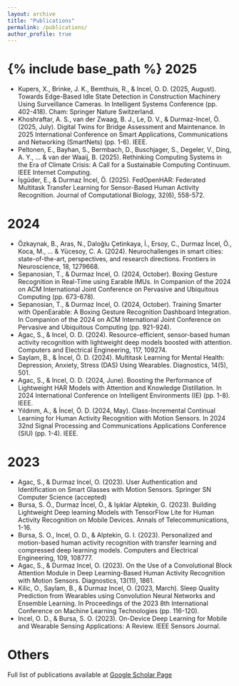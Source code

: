 ```yaml
---
layout: archive
title: "Publications"
permalink: /publications/
author_profile: true
---
```



{% include base_path %}
2025 
======
* Kupers, X., Brinke, J. K., Bemthuis, R., & Incel, O. D. (2025, August). Towards Edge-Based Idle State Detection in Construction Machinery Using Surveillance Cameras. In Intelligent Systems Conference (pp. 402-418). Cham: Springer Nature Switzerland.
* Khoshraftar, A. S., van der Zwaag, B. J., Le, D. V., & Durmaz-Incel, Ö. (2025, July). Digital Twins for Bridge Assessment and Maintenance. In 2025 International Conference on Smart Applications, Communications and Networking (SmartNets) (pp. 1-6). IEEE.
* Peltonen, E., Bayhan, S., Bermbach, D., Buschjager, S., Degeler, V., Ding, A. Y., ... & van der Waaij, B. (2025). Rethinking Computing Systems in the Era of Climate Crisis: A Call for a Sustainable Computing Continuum. IEEE Internet Computing.
* İşgüder, E., & Durmaz İncel, Ö. (2025). FedOpenHAR: Federated Multitask Transfer Learning for Sensor-Based Human Activity Recognition. Journal of Computational Biology, 32(6), 558-572.
  

2024
======
* Özkaynak, B., Aras, N., Daloğlu Çetinkaya, İ., Ersoy, C., Durmaz İncel, Ö., Koca, M., ... & Yücesoy, C. A. (2024). Neurochallenges in smart cities: state-of-the-art, perspectives, and research directions. Frontiers in Neuroscience, 18, 1279668.
* Sepanosian, T., & Durmaz Incel, O. (2024, October). Boxing Gesture Recognition in Real-Time using Earable IMUs. In Companion of the 2024 on ACM International Joint Conference on Pervasive and Ubiquitous Computing (pp. 673-678).
* Sepanosian, T., & Durmaz Incel, O. (2024, October). Training Smarter with OpenEarable: A Boxing Gesture Recognition Dashboard Integration. In Companion of the 2024 on ACM International Joint Conference on Pervasive and Ubiquitous Computing (pp. 921-924).
* Agac, S., & Incel, O. D. (2024). Resource-efficient, sensor-based human activity recognition with lightweight deep models boosted with attention. Computers and Electrical Engineering, 117, 109274.
* Saylam, B., & İncel, Ö. D. (2024). Multitask Learning for Mental Health: Depression, Anxiety, Stress (DAS) Using Wearables. Diagnostics, 14(5), 501.
* Agac, S., & Incel, O. D. (2024, June). Boosting the Performance of Lightweight HAR Models with Attention and Knowledge Distillation. In 2024 International Conference on Intelligent Environments (IE) (pp. 1-8). IEEE.
* Yıldırım, A., & İncel, Ö. D. (2024, May). Class-Incremental Continual Learning for Human Activity Recognition with Motion Sensors. In 2024 32nd Signal Processing and Communications Applications Conference (SIU) (pp. 1-4). IEEE.


2023
======
* Agac, S., & Durmaz Incel, O. (2023). User Authentication and Identification on Smart Glasses with Motion Sensors. Springer SN Computer Science (accepted)
* Bursa, S. Ö., Durmaz İncel, Ö., & Işıklar Alptekin, G. (2023). Building Lightweight Deep learning Models with TensorFlow Lite for Human Activity Recognition on Mobile Devices. Annals of Telecommunications, 1-16.
* Bursa, S. O., Incel, O. D., & Alptekin, G. I. (2023). Personalized and motion-based human activity recognition with transfer learning and compressed deep learning models. Computers and Electrical Engineering, 109, 108777.
* Agac, S., & Durmaz Incel, O. (2023). On the Use of a Convolutional Block Attention Module in Deep Learning-Based Human Activity Recognition with Motion Sensors. Diagnostics, 13(11), 1861.
* Kilic, O., Saylam, B., & Durmaz Incel, O. (2023, March). Sleep Quality Prediction from Wearables using Convolution Neural Networks and Ensemble Learning. In Proceedings of the 2023 8th International Conference on Machine Learning Technologies (pp. 116-120).
* Incel, O. D., & Bursa, S. O. (2023). On-Device Deep Learning for Mobile and Wearable Sensing Applications: A Review. IEEE Sensors Journal.

    
Others 
======
Full list of publications available at  [Google Scholar Page](https://scholar.google.com.tr/citations?user=r9h9Zp4AAAAJ)
    
